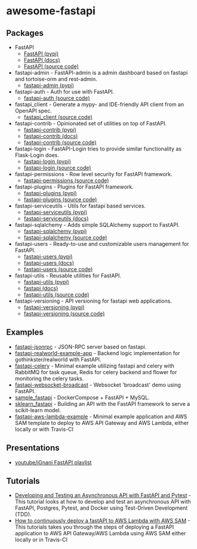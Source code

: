 # awesome-fastapi

## Packages

- FastAPI
  - [FastAPI (pypi)](https://pypi.org/project/fastapi/)
  - [FastAPI (docs)](https://fastapi.tiangolo.com/)
  - [FastAPI (source code)](https://github.com/tiangolo/fastapi)
- fastapi-admin - FastAPI-admin is a admin dashboard based on fastapi and tortoise-orm and rest-admin.
  - [fastapi-admin (pypi)](https://pypi.org/project/fastapi-admin/)
- fastapi-auth - Auth for use with FastAPI.
  - [fastapi-auth (source code)](https://github.com/dmontagu/fastapi-auth)
- fastapi_client - Generate a mypy- and IDE-friendly API client from an OpenAPI spec.
  - [fastapi_client (source code)](https://github.com/dmontagu/fastapi_client)
- fastapi-contrib - Opinionated set of utilities on top of FastAPI.
  - [fastapi-contrib (pypi)](https://pypi.org/project/fastapi-contrib/)
  - [fastapi-contrib (docs)](https://fastapi-contrib.readthedocs.io/en/latest/readme.html)
  - [fastapi-contrib (source code)](https://github.com/identixone/fastapi_contrib)
- fastapi-login - FastAPI-Login tries to provide similar functionality as Flask-Login does.
  - [fastapi-login (pypi)](https://pypi.org/project/fastapi-login/)
  - [fastapi-login (source code)](https://github.com/MushroomMaula/fastapi_login)
- fastapi-permissions - Row level security for FastAPI framework.
  - [fastapi-permissions (source code)](https://github.com/holgi/fastapi-permissions)
- fastapi-plugins - Plugins for FastAPI framework.
  - [fastapi-plugins (pypi)](https://pypi.org/project/fastapi-plugins/)
  - [fastapi-plugins (source code)](https://github.com/madkote/fastapi-plugins)
- fastapi-serviceutils - Utils for fastapi based services.
  - [fastapi-serviceutils (pypi)](https://pypi.org/project/fastapi-serviceutils/)
  - [fastapi-serviceutils (docs)](https://fastapi-serviceutils.readthedocs.io)
- fastapi-sqlalchemy - Adds simple SQLAlchemy support to FastAPI.
  - [fastapi-sqlalchemy (pypi)](https://pypi.org/project/FastAPI-SQLAlchemy/)
  - [fastapi-sqlalchemy (source code)](https://github.com/mfreeborn/fastapi-sqlalchemy)
- fastapi-users - Ready-to-use and customizable users management for FastAPI.
  - [fastapi-users (pypi)](https://pypi.org/project/fastapi-users/)
  - [fastapi-users (docs)](https://frankie567.github.io/fastapi-users/)
  - [fastapi-users (source code)](https://github.com/frankie567/fastapi-users)
- fastapi-utils - Reusable utilities for FastAPI.
  - [fastapi-utils (pypi)](https://pypi.org/project/fastapi-utils/)
  - [fastapi (docs)](https://fastapi-utils.davidmontague.xyz/)
  - [fastapi-utils (source code)](https://github.com/dmontagu/fastapi-utils)
- fastapi-versioning - API versioning for fastapi web applications.
  - [fastapi-versioning (pypi)](https://pypi.org/project/fastapi-versioning/)
  - [fastapi-versioning (source code)](https://github.com/DeanWay/fastapi-versioning)

## Examples

- [fastapi-jsonrpc](https://github.com/smagafurov/fastapi-jsonrpc) - JSON-RPC server based on fastapi.
- [fastapi-realworld-example-app](https://github.com/nsidnev/fastapi-realworld-example-app) - Backend logic implementation for gothinkster/realworld with FastAPI.
- [fastapi-celery](https://github.com/GregaVrbancic/fastapi-celery) - Minimal example utilizing fastapi and celery with RabbitMQ for task queue, Redis for celery backend and flower for monitoring the celery tasks.
- [fastapi-websocket-broadcast](https://github.com/cthwaite/fastapi-websocket-broadcast) - Websocket 'broadcast' demo using FastAPI.
- [sample_fastapi](https://github.com/hogeline/sample_fastapi) - DockerCompose + FastAPI + MySQL.
- [sklearn_fastapi](https://github.com/nickc1/sklearn_fastapi) - Building an API with the FastAPI framework to serve a scikit-learn model.
- [fastapi-aws-lambda-example](https://github.com/iwpnd/fastapi-aws-lambda-example) - Minimal example application and AWS SAM template to deploy to AWS API Gateway and AWS Lambda, either locally or with Travis-CI

## Presentations

- [youtube/iGnani FastAPI playlist](https://www.youtube.com/watch?v=PUhio8CprhI&list=PL5gdMNl42qynpY-o43Jk3evfxEKSts3HS)

## Tutorials

- [Developing and Testing an Asynchronous API with FastAPI and Pytest](https://testdriven.io/blog/fastapi-crud/) - This tutorial looks at how to develop and test an asynchronous API with FastAPI, Postgres, Pytest, and Docker using Test-Driven Development (TDD).
- [How to continuously deploy a fastAPI to AWS Lambda with AWS SAM](https://iwpnd.pw/articles/2020-01/deploy-fastapi-to-aws-lambda) - This tutorials takes you through the steps of deploying a FastAPI application to AWS API Gateway/AWS Lambda using AWS SAM either locally or in Travis-CI
